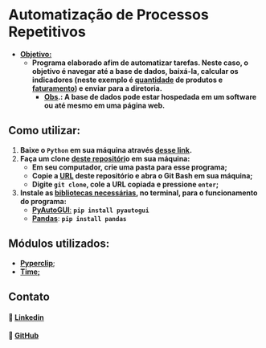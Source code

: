# Automatização de Processos Repetitivos

- **<u>Objetivo:</u>** 
  * **Programa elaborado afim de automatizar tarefas. Neste caso, o objetivo é navegar até a base de dados, baixá-la, calcular os indicadores (neste exemplo é <u>quantidade</u> de produtos e <u>faturamento</u>) e enviar para a diretoria.**
    * **<u>Obs</u>.: A base de dados pode estar hospedada em um software ou até mesmo em uma página web.**



## Como utilizar:

1. **Baixe o `Python` em sua máquina através [desse link](https://www.python.org/).**
2. **Faça um clone [deste repositóri](https://github.com/lucasdiogolm/python-task-automation)o em sua máquina:**
   * **Em seu computador, crie uma pasta para esse programa;**
   * **Copie a [URL](https://github.com/lucasdiogolm/python-task-automation.git) deste repositório e abra o Git Bash em sua máquina;**
   * **Digite `git clone`, cole a URL copiada e pressione `enter`;**
3. **Instale as <u>bibliotecas necessárias</u>, no terminal, para o funcionamento do programa:**
   * <u>**[PyAutoGUI](https://pyautogui.readthedocs.io/en/latest/)**:</u> **`pip install pyautogui`**
   * **<u>[Pandas](https://pandas.pydata.org/docs/)</u>**: **`pip install pandas`**



## Módulos utilizados:

* **<u>[Pyperclip](https://pyperclip.readthedocs.io/en/latest/)</u>**;
* **[Time;](https://docs.python.org/3/library/time.html)**



## Contato

#### :link: <u>[Linkedin](https://www.linkedin.com/in/xlucasdiogo/)</u> 

#### :link: **[GitHub](https://github.com/lucasdiogolm)**



